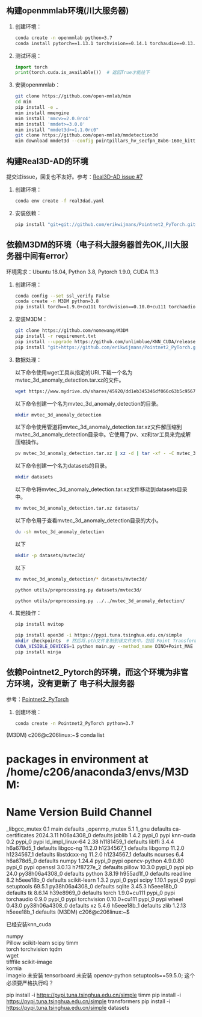 <!--
 * @Author: wangwei83 wangwei83@cuit.edu.cn
 * @Date: 2024-05-27 15:00:27
 * @LastEditors: wangwei83 wangwei83@cuit.edu.cn
 * @LastEditTime: 2024-05-30 18:05:53
 * @FilePath: /wangwei/X-23d-Y-ai-Z-detection/部分环境搭建命令记录.md
 * @Description: 这是默认设置,请设置`customMade`, 打开koroFileHeader查看配置 进行设置: https://github.com/OBKoro1/koro1FileHeader/wiki/%E9%85%8D%E7%BD%AE
-->
## 构建openmmlab环境(川大服务器)

1. 创建环境：
    ```bash
    conda create -n openmmlab python=3.7
    conda install pytorch==1.13.1 torchvision==0.14.1 torchaudio==0.13.1 pytorch-cuda=11.7 -c pytorch -c nvidia
    ```

2. 测试环境：
    ```python
    import torch
    print(torch.cuda.is_available())  # 返回True才能往下
    ```

3. 安装openmmlab：
    ```bash
    git clone https://github.com/open-mmlab/mim
    cd mim
    pip install -e .
    mim install mmengine
    mim install 'mmcv>=2.0.0rc4'
    mim install 'mmdet>=3.0.0'
    mim install "mmdet3d>=1.1.0rc0"
    git clone https://github.com/open-mmlab/mmdetection3d
    mim download mmdet3d --config pointpillars_hv_secfpn_8xb6-160e_kitti-3d-car --dest .
    ```

## 构建Real3D-AD的环境
提交过issue，回复也不友好。参考：[Real3D-AD issue #7](https://github.com/M-3LAB/Real3D-AD/issues/7)

1. 创建环境：
    ```bash
    conda env create -f real3dad.yaml
    ```

2. 安装依赖：
    ```bash
    pip install "git+git://github.com/erikwijmans/Pointnet2_PyTorch.git#egg=pointnet2_ops&subdirectory=pointnet2_ops_lib"
    ```

## 依赖M3DM的环境（电子科大服务器首先OK,川大服务器中间有error）
环境需求：Ubuntu 18.04, Python 3.8, Pytorch 1.9.0, CUDA 11.3

1. 创建环境：
    ```bash
    conda config --set ssl_verify False
    conda create -n M3DM python=3.8
    pip install torch==1.9.0+cu111 torchvision==0.10.0+cu111 torchaudio==0.9.0 -f https://download.pytorch.org/whl/torch_stable.html
    ```

2. 安装M3DM：
    ```bash
    git clone https://github.com/nomewang/M3DM
    pip install -r requirement.txt
    pip install --upgrade https://github.com/unlimblue/KNN_CUDA/releases/download/0.2/KNN_CUDA-0.2-py3-none-any.whl
    pip install "git+https://github.com/erikwijmans/Pointnet2_PyTorch.git#egg=pointnet2_ops&subdirectory=pointnet2_ops_lib"
    ```

3. 数据处理：
   
   以下命令使用wget工具从指定的URL下载一个名为mvtec_3d_anomaly_detection.tar.xz的文件。
    ```bash
    wget https://www.mydrive.ch/shares/45920/dd1eb345346df066c63b5c95676b961b/download/428824485-1643285832/mvtec_3d_anomaly_detection.tar.xz
    ```
    以下命令创建一个名为mvtec_3d_anomaly_detection的目录。
    ```bash
    mkdir mvtec_3d_anomaly_detection
    ```

    以下命令使用管道将mvtec_3d_anomaly_detection.tar.xz文件解压缩到mvtec_3d_anomaly_detection目录中。它使用了pv、xz和tar工具来完成解压缩操作。
    ```bash
    pv mvtec_3d_anomaly_detection.tar.xz | xz -d | tar -xf - -C mvtec_3d_anomaly_detection
    ```

    以下命令创建一个名为datasets的目录。
    ```bash
    mkdir datasets
    ```
    以下命令将mvtec_3d_anomaly_detection.tar.xz文件移动到datasets目录中。
    ```bash
    mv mvtec_3d_anomaly_detection.tar.xz datasets/
    ```
    以下命令用于查看mvtec_3d_anomaly_detection目录的大小。
    ```bash
    du -sh mvtec_3d_anomaly_detection
    ```

    以下
    ```bash
    mkdir -p datasets/mvtec3d/
    ```
    以下
    ```bash
    mv mvtec_3d_anomaly_detection/* datasets/mvtec3d/
    ```

    ```bash
    python utils/preprocessing.py datasets/mvtec3d/
    
    python utils/preprocessing.py ../../mvtec_3d_anomaly_detection/
    ```

4. 其他操作：
    ```bash
    pip install nvitop

    pip install open3d -i https://pypi.tuna.tsinghua.edu.cn/simple
    mkdir checkpoints  # 然后将.pth文件复制到该文件夹中。包括 Point Transformer、ViT-b/8、ViT-s/8
    CUDA_VISIBLE_DEVICES=1 python main.py --method_name DINO+Point_MAE --memory_bank multiple --rgb_backbone_name vit_base_patch8_224_dino --xyz_backbone_name Point_MAE --save_feature --dataset_path ../../mvtec_3d_anomaly_detection/
    pip install ninja
    ```

## 依赖Pointnet2_Pytorch的环境，而这个环境为非官方环境，没有更新了 电子科大服务器
参考：[Pointnet2_PyTorch](https://github.com/erikwijmans/Pointnet2_PyTorch)

1. 创建环境：
    ```bash
    conda create -n Pointnet2_PyTorch python=3.7
    ```



(M3DM) c206@c206linux:~$ conda list
# packages in environment at /home/c206/anaconda3/envs/M3DM:
#
# Name                    Version                   Build  Channel
_libgcc_mutex             0.1                        main    defaults
_openmp_mutex             5.1                       1_gnu    defaults
ca-certificates           2024.3.11            h06a4308_0    defaults
joblib                    1.4.2                    pypi_0    pypi
knn-cuda                  0.2                      pypi_0    pypi
ld_impl_linux-64          2.38                 h1181459_1    defaults
libffi                    3.4.4                h6a678d5_1    defaults
libgcc-ng                 11.2.0               h1234567_1    defaults
libgomp                   11.2.0               h1234567_1    defaults
libstdcxx-ng              11.2.0               h1234567_1    defaults
ncurses                   6.4                  h6a678d5_0    defaults
numpy                     1.24.4                   pypi_0    pypi
opencv-python             4.9.0.80                 pypi_0    pypi
openssl                   3.0.13               h7f8727e_2    defaults
pillow                    10.3.0                   pypi_0    pypi
pip                       24.0             py38h06a4308_0    defaults
python                    3.8.19               h955ad1f_0    defaults
readline                  8.2                  h5eee18b_0    defaults
scikit-learn              1.3.2                    pypi_0    pypi
scipy                     1.10.1                   pypi_0    pypi
setuptools                69.5.1           py38h06a4308_0    defaults
sqlite                    3.45.3               h5eee18b_0    defaults
tk                        8.6.14               h39e8969_0    defaults
torch                     1.9.0+cu111              pypi_0    pypi
torchaudio                0.9.0                    pypi_0    pypi
torchvision               0.10.0+cu111             pypi_0    pypi
wheel                     0.43.0           py38h06a4308_0    defaults
xz                        5.4.6                h5eee18b_1    defaults
zlib                      1.2.13               h5eee18b_1    defaults
(M3DM) c206@c206linux:~$ 

已经安装knn_cuda

numpy    
Pillow
scikit-learn
scipy
timm    
torch
torchvision
tqdm    
wget    
tifffile 
scikit-image  
kornia   
imageio   未安装
tensorboard  未安装
opencv-python
setuptools==59.5.0;  这个必须要严格执行吗？


pip install -i https://pypi.tuna.tsinghua.edu.cn/simple timm
pip install -i https://pypi.tuna.tsinghua.edu.cn/simple transformers
pip install -i https://pypi.tuna.tsinghua.edu.cn/simple datasets